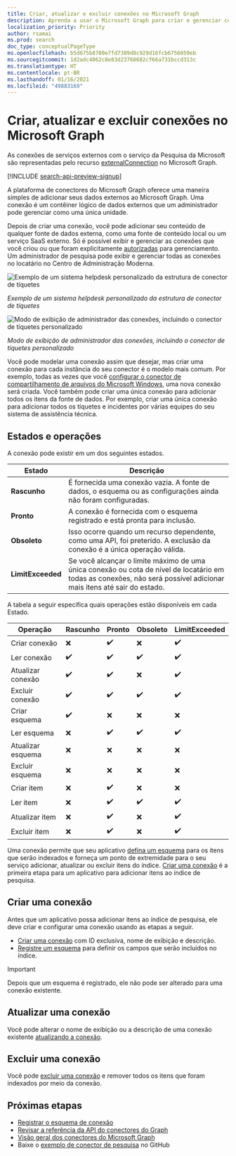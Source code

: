 ```yaml
---
title: Criar, atualizar e excluir conexões no Microsoft Graph
description: Aprenda a usar o Microsoft Graph para criar e gerenciar conexões
localization_priority: Priority
author: rsamai
ms.prod: search
doc_type: conceptualPageType
ms.openlocfilehash: b5d675b8780e7fd7389d8c929d16fcb6756059eb
ms.sourcegitcommit: 1d2adc4062c8e83d23768682cf66a731bccd313c
ms.translationtype: HT
ms.contentlocale: pt-BR
ms.lasthandoff: 01/16/2021
ms.locfileid: "49883169"
---
```

# <a name="create-update-and-delete-connections-in-the-microsoft-graph"></a>Criar, atualizar e excluir conexões no Microsoft Graph

As conexões de serviços externos com o serviço da Pesquisa da Microsoft são representadas pelo recurso [externalConnection](/graph/api/resources/externalconnection?view=graph-rest-beta&preserve-view=true) no Microsoft Graph.

[!INCLUDE [search-api-preview-signup](../includes/search-api-preview-signup.md)]

A plataforma de conectores do Microsoft Graph oferece uma maneira simples de adicionar seus dados externos ao Microsoft Graph. Uma conexão é um contêiner lógico de dados externos que um administrador pode gerenciar como uma única unidade.

Depois de criar uma conexão, você pode adicionar seu conteúdo de qualquer fonte de dados externa, como uma fonte de conteúdo local ou um serviço SaaS externo. Só é possível exibir e gerenciar as conexões que você criou ou que foram explicitamente [autorizadas](/graph/api/external-post-connections?view=graph-rest-beta&preserve-view=true) para gerenciamento. Um administrador de pesquisa pode exibir e gerenciar todas as conexões no locatário no Centro de Administração Moderna.

<!-- markdownlint-disable MD036 -->
![Exemplo de um sistema helpdesk personalizado da estrutura de conector de tíquetes](./images/search-index-manage-connections-connector-structure.png)

*Exemplo de um sistema helpdesk personalizado da estrutura de conector de tíquetes*

![Modo de exibição de administrador das conexões, incluindo o conector de tíquetes personalizado](./images/search-index-manage-connections-admin-view.svg)

*Modo de exibição de administrador das conexões, incluindo o conector de tíquetes personalizado*

<!-- markdownlint-enable MD036 -->

Você pode modelar uma conexão assim que desejar, mas criar uma conexão para cada instância do seu conector é o modelo mais comum. Por exemplo, todas as vezes que você [configurar o conector de compartilhamento de arquivos do Microsoft Windows](/microsoftsearch/configure-connector), uma nova conexão será criada. Você também pode criar uma única conexão para adicionar todos os itens da fonte de dados. Por exemplo, criar uma única conexão para adicionar todos os tíquetes e incidentes por várias equipes do seu sistema de assistência técnica.

## <a name="states-and-operations"></a>Estados e operações

A conexão pode existir em um dos seguintes estados.

| Estado             | Descrição                                                                                                                                               |
|-------------------|-----------------------------------------------------------------------------------------------------------------------------------------------------------|
| **Rascunho**         | É fornecida uma conexão vazia. A fonte de dados, o esquema ou as configurações ainda não foram configuradas.                                                |
| **Pronto**         | A conexão é fornecida com o esquema registrado e está pronta para inclusão.                                                                          |
| **Obsoleto**      | Isso ocorre quando um recurso dependente, como uma API, foi preterido. A exclusão da conexão é a única operação válida.                           |
| **LimitExceeded** | Se você alcançar o limite máximo de uma única conexão ou cota de nível de locatário em todas as conexões, não será possível adicionar mais itens até sair do estado. |

A tabela a seguir especifica quais operações estão disponíveis em cada Estado.

| Operação         | Rascunho              | Pronto              | Obsoleto           | LimitExceeded      |
|-------------------|--------------------|--------------------|--------------------|--------------------|
| Criar conexão | :x:                | :heavy_check_mark: | :x:                | :heavy_check_mark: |
| Ler conexão   | :heavy_check_mark: | :heavy_check_mark: | :heavy_check_mark: | :heavy_check_mark: |
| Atualizar conexão | :heavy_check_mark: | :heavy_check_mark: | :x:                | :heavy_check_mark: |
| Excluir conexão | :heavy_check_mark: | :heavy_check_mark: | :heavy_check_mark: | :heavy_check_mark: |
| Criar esquema     | :heavy_check_mark: | :x:                | :x:                | :x:                |
| Ler esquema       | :x:                | :heavy_check_mark: | :heavy_check_mark: | :heavy_check_mark: |
| Atualizar esquema     | :x:                | :x:                | :x:                | :x:                |
| Excluir esquema     | :x:                | :x:                | :x:                | :x:                |
| Criar item       | :x:                | :heavy_check_mark: | :x:                | :x:                |
| Ler item         | :x:                | :heavy_check_mark: | :heavy_check_mark: | :heavy_check_mark: |
| Atualizar item       | :x:                | :heavy_check_mark: | :x:                | :heavy_check_mark: |
| Excluir item       | :x:                | :heavy_check_mark: | :x:                | :heavy_check_mark: |

Uma conexão permite que seu aplicativo [defina um esquema](/graph/api/externalconnection-post-schema?view=graph-rest-beta&preserve-view=true) para os itens que serão indexados e forneça um ponto de extremidade para o seu serviço adicionar, atualizar ou excluir itens do índice. [Criar uma conexão](#create-a-connection) é a primeira etapa para um aplicativo para adicionar itens ao índice de pesquisa.

## <a name="create-a-connection"></a>Criar uma conexão

Antes que um aplicativo possa adicionar itens ao índice de pesquisa, ele deve criar e configurar uma conexão usando as etapas a seguir.

- [Criar uma conexão](/graph/api/external-post-connections?view=graph-rest-beta&preserve-view=true) com ID exclusiva, nome de exibição e descrição.
- [Registre um esquema](/graph/api/externalconnection-post-schema?view=graph-rest-beta&preserve-view=true) para definir os campos que serão incluídos no índice.

> [!IMPORTANT]
> Depois que um esquema é registrado, ele não pode ser alterado para uma conexão existente.

## <a name="update-a-connection"></a>Atualizar uma conexão

Você pode alterar o nome de exibição ou a descrição de uma conexão existente [atualizando a conexão](/graph/api/externalconnection-update?view=graph-rest-beta&preserve-view=true).

## <a name="delete-a-connection"></a>Excluir uma conexão

Você pode [excluir uma conexão](/graph/api/externalconnection-delete?view=graph-rest-beta&preserve-view=true) e remover todos os itens que foram indexados por meio da conexão.

## <a name="next-steps"></a>Próximas etapas

- [Registrar o esquema de conexão](./search-index-manage-schema.md)
- [Revisar a referência da API do conectores do Graph](/graph/api/resources/indexing-api-overview?view=graph-rest-beta&preserve-view=true)
- [Visão geral dos conectores do Microsoft Graph](/microsoftsearch/connectors-overview)
- Baixe o [exemplo de conector de pesquisa](https://github.com/microsoftgraph/msgraph-search-connector-sample) no GitHub